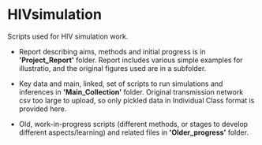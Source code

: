 # HIVsimulation
 Scripts used for HIV simulation work.
 
  * Report describing aims, methods and initial progress is in **'Project_Report'** folder. Report includes various simple examples for illustratio, and the original figures used are in a subfolder.

  * Key data and main, linked, set of scripts to run simulations and inferences in **'Main_Collection'** folder. Original transmission network csv too large to upload, so only pickled data in Individual Class format is provided here.

  * Old, work-in-progress scripts (different methods, or stages to develop different aspects/learning) and related files in **'Older_progress'** folder.
